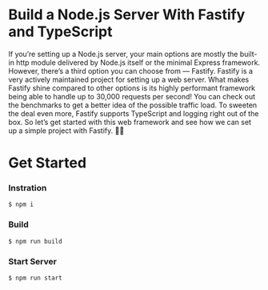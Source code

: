 # Build a Node.js Server With Fastify and TypeScript

If you’re setting up a Node.js server, your main options are mostly the built-in http module delivered by Node.js itself or the minimal Express framework. However, there’s a third option you can choose from — Fastify. Fastify is a very actively maintained project for setting up a web server. What makes Fastify shine compared to other options is its highly performant framework being able to handle up to 30,000 requests per second! You can check out the benchmarks to get a better idea of the possible traffic load. To sweeten the deal even more, Fastify supports TypeScript and logging right out of the box. So let’s get started with this web framework and see how we can set up a simple project with Fastify. 🧑‍💻

# Get Started

### Instration

```
$ npm i
```

### Build

```
$ npm run build
```

### Start Server

```
$ npm run start
```
